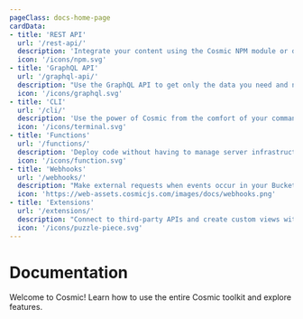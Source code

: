 ```yaml
---
pageClass: docs-home-page
cardData:
- title: 'REST API'
  url: '/rest-api/'
  description: 'Integrate your content using the Cosmic NPM module or directly to the REST API.'
  icon: '/icons/npm.svg'
- title: 'GraphQL API'
  url: '/graphql-api/'
  description: "Use the GraphQL API to get only the data you need and nothing you don't."
  icon: '/icons/graphql.svg'
- title: 'CLI'
  url: '/cli/'
  description: 'Use the power of Cosmic from the comfort of your command-line tool.'
  icon: '/icons/terminal.svg'
- title: 'Functions'
  url: '/functions/'
  description: 'Deploy code without having to manage server infrastructure.'
  icon: '/icons/function.svg'
- title: 'Webhooks'
  url: '/webhooks/'
  description: "Make external requests when events occur in your Bucket."
  icon: 'https://web-assets.cosmicjs.com/images/docs/webhooks.png'
- title: 'Extensions'
  url: '/extensions/'
  description: "Connect to third-party APIs and create custom views within your Bucket."
  icon: '/icons/puzzle-piece.svg'
---
```


# Documentation

Welcome to Cosmic! Learn how to use the entire Cosmic toolkit and explore features.

<div class="home-card-list">
  <HomeCard
    v-for="card in $frontmatter.cardData"
    :title="card.title"
    :description="card.description"
    :url="card.url"
    :icon="card.icon"
    :key="card.title"
  >
  </HomeCard>
</div>